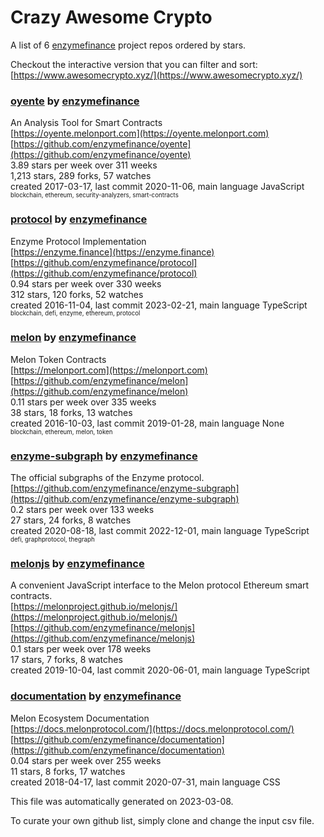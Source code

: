 # Crazy Awesome Crypto
A list of 6 [enzymefinance](https://github.com/enzymefinance) project repos ordered by stars.  

Checkout the interactive version that you can filter and sort: 
[https://www.awesomecrypto.xyz/](https://www.awesomecrypto.xyz/)  


### [oyente](https://github.com/enzymefinance/oyente) by [enzymefinance](https://github.com/enzymefinance)  
 An Analysis Tool for Smart Contracts   
[https://oyente.melonport.com](https://oyente.melonport.com)  
[https://github.com/enzymefinance/oyente](https://github.com/enzymefinance/oyente)  
3.89 stars per week over 311 weeks  
1,213 stars, 289 forks, 57 watches  
created 2017-03-17, last commit 2020-11-06, main language JavaScript  
<sub><sup>blockchain, ethereum, security-analyzers, smart-contracts</sup></sub>


### [protocol](https://github.com/enzymefinance/protocol) by [enzymefinance](https://github.com/enzymefinance)  
Enzyme Protocol Implementation  
[https://enzyme.finance](https://enzyme.finance)  
[https://github.com/enzymefinance/protocol](https://github.com/enzymefinance/protocol)  
0.94 stars per week over 330 weeks  
312 stars, 120 forks, 52 watches  
created 2016-11-04, last commit 2023-02-21, main language TypeScript  
<sub><sup>blockchain, defi, enzyme, ethereum, protocol</sup></sub>


### [melon](https://github.com/enzymefinance/melon) by [enzymefinance](https://github.com/enzymefinance)  
 Melon Token Contracts   
[https://melonport.com](https://melonport.com)  
[https://github.com/enzymefinance/melon](https://github.com/enzymefinance/melon)  
0.11 stars per week over 335 weeks  
38 stars, 18 forks, 13 watches  
created 2016-10-03, last commit 2019-01-28, main language None  
<sub><sup>blockchain, ethereum, melon, token</sup></sub>


### [enzyme-subgraph](https://github.com/enzymefinance/enzyme-subgraph) by [enzymefinance](https://github.com/enzymefinance)  
The official subgraphs of the Enzyme protocol.  
[https://github.com/enzymefinance/enzyme-subgraph](https://github.com/enzymefinance/enzyme-subgraph)  
0.2 stars per week over 133 weeks  
27 stars, 24 forks, 8 watches  
created 2020-08-18, last commit 2022-12-01, main language TypeScript  
<sub><sup>defi, graphprotocol, thegraph</sup></sub>


### [melonjs](https://github.com/enzymefinance/melonjs) by [enzymefinance](https://github.com/enzymefinance)  
A convenient JavaScript interface to the Melon protocol Ethereum smart contracts.  
[https://melonproject.github.io/melonjs/](https://melonproject.github.io/melonjs/)  
[https://github.com/enzymefinance/melonjs](https://github.com/enzymefinance/melonjs)  
0.1 stars per week over 178 weeks  
17 stars, 7 forks, 8 watches  
created 2019-10-04, last commit 2020-06-01, main language TypeScript  


### [documentation](https://github.com/enzymefinance/documentation) by [enzymefinance](https://github.com/enzymefinance)  
Melon Ecosystem Documentation  
[https://docs.melonprotocol.com/](https://docs.melonprotocol.com/)  
[https://github.com/enzymefinance/documentation](https://github.com/enzymefinance/documentation)  
0.04 stars per week over 255 weeks  
11 stars, 8 forks, 17 watches  
created 2018-04-17, last commit 2020-07-31, main language CSS  


This file was automatically generated on 2023-03-08.  

To curate your own github list, simply clone and change the input csv file.  